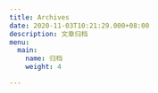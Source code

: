 ```yaml
---
title: Archives
date: 2020-11-03T10:21:29.000+08:00
description: 文章归档
menu:
  main:
    name: 归档
    weight: 4

---
```

